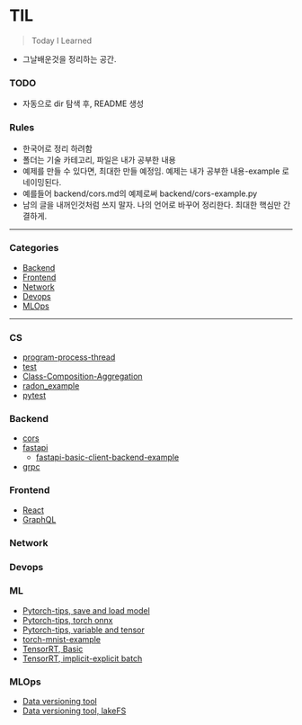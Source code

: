 # TIL  
> Today I Learned
- 그날배운것을 정리하는 공간. 

### TODO
- 자동으로 dir 탐색 후, README 생성


### Rules  
- 한국어로 정리 하려함
- 폴더는 기술 카테고리, 파일은 내가 공부한 내용
- 예제를 만들 수 있다면, 최대한 만들 예정임. 예제는 내가 공부한 내용-example 로 네이밍된다.
- 예를들어 backend/cors.md의 예제로써 backend/cors-example.py
- 남의 글을 내꺼인것처럼 쓰지 말자. 나의 언어로 바꾸어 정리한다. 최대한 핵심만 간결하게.

---

### Categories

* [Backend](#backend)  
* [Frontend](#frontend)
* [Network](#network)  
* [Devops](#devops)  
* [MLOps](#mlops)  

---

### CS
- [program-process-thread](cs/basic/program-process-thread.md)
- [test](cs/basic/test.md)
- [Class-Composition-Aggregation](cs/basic/class-composition-aggregation/)
- [radon_example](cs/python/radon_example.py)
- [pytest](cs/python/pytest/)

### Backend
- [cors](backend/cors.md)
- [fastapi](backend/fastapi/)
    - [fastapi-basic-client-backend-example](backend/fastapi/baisc-client-backend/)
- [grpc](backend/grpc/)

### Frontend
- [React](frontend/react.md)
- [GraphQL](frontend/graphql.md)

### Network

### Devops

### ML
- [Pytorch-tips, save and load model](ml/pytorch-tips/save_load.md)
- [Pytorch-tips, torch onnx](ml/pytorch-tips/torch_onnx.md)
- [Pytorch-tips, variable and tensor](ml/pytorch-tips/variable_tensor.md)
- [torch-mnist-example](ml/example/mnist-torch/)
- [TensorRT, Basic](ml/tensorrt/basic.md)
- [TensorRT, implicit-explicit batch](ml/tensorrt//implicit_explicit_batch.md)

### MLOps
- [Data versioning tool](mlops/data-versioning.md)
- [Data versioning tool, lakeFS](mlops/lakeFS.md)
